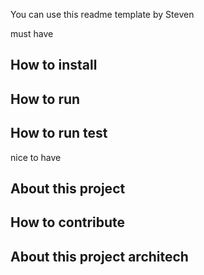 You can use this readme template by Steven

must have
## How to install 
## How to run
## How to run test

nice to have
## About this project
## How to contribute
## About this project architech 
